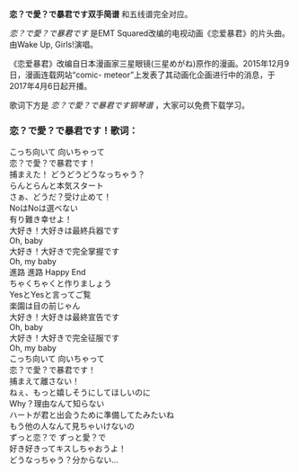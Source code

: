 

**恋？で愛？で暴君です双手简谱** 和五线谱完全对应。

_恋？で愛？で暴君です_ 是EMT Squared改编的电视动画《恋爱暴君》的片头曲。由Wake Up, Girls!演唱。

《恋爱暴君》改编自日本漫画家三星眼镜(三星めがね)原作的漫画。2015年12月9日，漫画连载网站“comic-
meteor”上发表了其动画化企画进行中的消息，于2017年4月6日起开播。

歌词下方是 _恋？で愛？で暴君です钢琴谱_ ，大家可以免费下载学习。

### 恋？で愛？で暴君です！歌词：

こっち向いて 向いちゃって  
恋？で愛？で暴君です！  
捕まえた！ どうどうどうなっちゃう？  
らんとらんと本気スタート  
さぁ、どうだ？受け止めて！  
NoはNoは選べない  
有り難き幸せよ！  
大好き！大好きは最終兵器です  
Oh, baby  
大好き！大好きで完全掌握です  
Oh, my baby  
進路 進路 Happy End  
ちゃくちゃくと作りましょう  
YesとYesと言ってご覧  
楽園は目の前じゃん  
大好き！大好きは最終宣告です  
Oh, baby  
大好き！大好きで完全征服です  
Oh, my baby  
こっち向いて 向いちゃって  
恋？で愛？で暴君です！  
捕まえて離さない！  
ねぇ、もっと嬉しそうにしてほしいのに  
Why？理由なんて知らない  
ハートが君と出会うために準備してたみたいね  
もう他の人なんて見ちゃいけないの  
ずっと恋？で ずっと愛？で  
好き好きってキスしちゃおうよ！  
どうなっちゃう？分からない…

